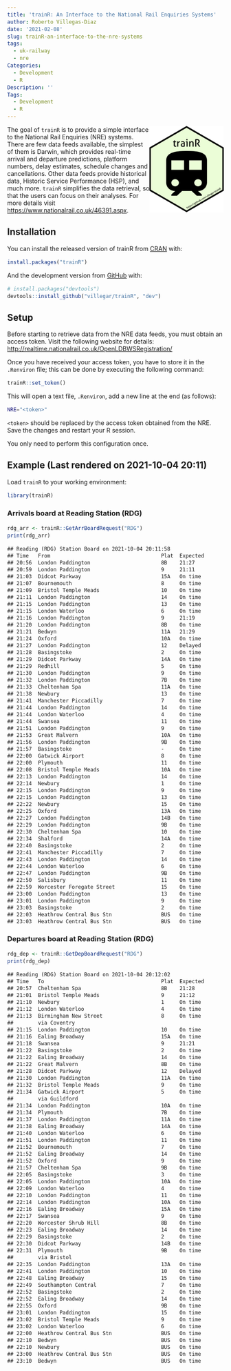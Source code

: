 ```yaml
---
title: 'trainR: An Interface to the National Rail Enquiries Systems'
author: Roberto Villegas-Diaz
date: '2021-02-08'
slug: trainR-an-interface-to-the-nre-systems
tags:
  - uk-railway
  - nre
Categories:
  - Development
  - R
Description: ''
Tags:
  - Development
  - R
---
```


<img src="https://raw.githubusercontent.com/villegar/trainR/main/inst/images/logo.png" alt="logo" align="right" height=200px/>

The goal of `trainR` is to provide a simple interface to the 
National Rail Enquiries (NRE) systems. There are few data feeds 
available, the simplest of them is Darwin, which provides real-time 
arrival and departure predictions, platform numbers, delay estimates, 
schedule changes and cancellations. Other data feeds provide historical 
data, Historic Service Performance (HSP), and much more. `trainR` 
simplifies the data retrieval, so that the users can focus on their 
analyses. For more details visit 
https://www.nationalrail.co.uk/46391.aspx.

## Installation

You can install the released version of trainR from [CRAN](https://CRAN.R-project.org) with:

``` r
install.packages("trainR")
```

And the development version from [GitHub](https://github.com/) with:

``` r
# install.packages("devtools")
devtools::install_github("villegar/trainR", "dev")
```

## Setup
Before starting to retrieve data from the NRE data feeds, you must obtain an access token. 
Visit the following website for details: http://realtime.nationalrail.co.uk/OpenLDBWSRegistration/

Once you have received your access token, you have to store it in the `.Renviron` file; this can be 
done by executing the following command:


```r
trainR::set_token()
```

This will open a text file, `.Renviron`, add a new line at the end (as follows):

```bash
NRE="<token>"
```

`<token>` should be replaced by the access token obtained from the NRE. Save the changes and restart 
your R session.

You only need to perform this configuration once.

## Example (Last rendered on 2021-10-04 20:11)

Load `trainR` to your working environment:

```r
library(trainR)
```

### Arrivals board at Reading Station (RDG)


```r
rdg_arr <- trainR::GetArrBoardRequest("RDG")
print(rdg_arr)
```

```
## Reading (RDG) Station Board on 2021-10-04 20:11:58
## Time   From                                    Plat  Expected
## 20:56  London Paddington                       8B    21:27
## 20:59  London Paddington                       9     21:11
## 21:03  Didcot Parkway                          15A   On time
## 21:07  Bournemouth                             8     On time
## 21:09  Bristol Temple Meads                    10    On time
## 21:11  London Paddington                       14    On time
## 21:15  London Paddington                       13    On time
## 21:15  London Waterloo                         6     On time
## 21:16  London Paddington                       9     21:19
## 21:20  London Paddington                       8B    On time
## 21:21  Bedwyn                                  11A   21:29
## 21:24  Oxford                                  10A   On time
## 21:27  London Paddington                       12    Delayed
## 21:28  Basingstoke                             2     On time
## 21:29  Didcot Parkway                          14A   On time
## 21:29  Redhill                                 5     On time
## 21:30  London Paddington                       9     On time
## 21:32  London Paddington                       7B    On time
## 21:33  Cheltenham Spa                          11A   On time
## 21:38  Newbury                                 13    On time
## 21:41  Manchester Piccadilly                   7     On time
## 21:44  London Paddington                       14    On time
## 21:44  London Waterloo                         4     On time
## 21:44  Swansea                                 11    On time
## 21:51  London Paddington                       9     On time
## 21:53  Great Malvern                           10A   On time
## 21:56  London Paddington                       9B    On time
## 21:57  Basingstoke                             -     On time
## 22:00  Gatwick Airport                         8     On time
## 22:00  Plymouth                                11    On time
## 22:08  Bristol Temple Meads                    10A   On time
## 22:13  London Paddington                       14    On time
## 22:14  Newbury                                 1     On time
## 22:15  London Paddington                       9     On time
## 22:15  London Paddington                       13    On time
## 22:22  Newbury                                 15    On time
## 22:25  Oxford                                  13A   On time
## 22:27  London Paddington                       14B   On time
## 22:29  London Paddington                       9B    On time
## 22:30  Cheltenham Spa                          10    On time
## 22:34  Shalford                                14A   On time
## 22:40  Basingstoke                             2     On time
## 22:41  Manchester Piccadilly                   7     On time
## 22:43  London Paddington                       14    On time
## 22:44  London Waterloo                         6     On time
## 22:47  London Paddington                       9B    On time
## 22:50  Salisbury                               11    On time
## 22:59  Worcester Foregate Street               15    On time
## 23:00  London Paddington                       13    On time
## 23:01  London Paddington                       9     On time
## 23:03  Basingstoke                             2     On time
## 22:03  Heathrow Central Bus Stn                BUS   On time
## 23:03  Heathrow Central Bus Stn                BUS   On time
```

### Departures board at Reading Station (RDG)


```r
rdg_dep <- trainR::GetDepBoardRequest("RDG")
print(rdg_dep)
```

```
## Reading (RDG) Station Board on 2021-10-04 20:12:02
## Time   To                                      Plat  Expected
## 20:57  Cheltenham Spa                          8B    21:28
## 21:01  Bristol Temple Meads                    9     21:12
## 21:10  Newbury                                 1     On time
## 21:12  London Waterloo                         4     On time
## 21:13  Birmingham New Street                   8     On time
##        via Coventry                            
## 21:15  London Paddington                       10    On time
## 21:16  Ealing Broadway                         15A   On time
## 21:18  Swansea                                 9     21:21
## 21:22  Basingstoke                             2     On time
## 21:22  Ealing Broadway                         14    On time
## 21:22  Great Malvern                           8B    On time
## 21:28  Didcot Parkway                          12    Delayed
## 21:30  London Paddington                       11A   On time
## 21:32  Bristol Temple Meads                    9     On time
## 21:34  Gatwick Airport                         5     On time
##        via Guildford                           
## 21:34  London Paddington                       10A   On time
## 21:34  Plymouth                                7B    On time
## 21:37  London Paddington                       11A   On time
## 21:38  Ealing Broadway                         14A   On time
## 21:40  London Waterloo                         6     On time
## 21:51  London Paddington                       11    On time
## 21:52  Bournemouth                             7     On time
## 21:52  Ealing Broadway                         14    On time
## 21:52  Oxford                                  9     On time
## 21:57  Cheltenham Spa                          9B    On time
## 22:05  Basingstoke                             3     On time
## 22:05  London Paddington                       10A   On time
## 22:09  London Waterloo                         4     On time
## 22:10  London Paddington                       11    On time
## 22:14  London Paddington                       10A   On time
## 22:16  Ealing Broadway                         15A   On time
## 22:17  Swansea                                 9     On time
## 22:20  Worcester Shrub Hill                    8B    On time
## 22:23  Ealing Broadway                         14    On time
## 22:29  Basingstoke                             2     On time
## 22:30  Didcot Parkway                          14B   On time
## 22:31  Plymouth                                9B    On time
##        via Bristol                             
## 22:35  London Paddington                       13A   On time
## 22:41  London Paddington                       10    On time
## 22:48  Ealing Broadway                         15    On time
## 22:49  Southampton Central                     7     On time
## 22:52  Basingstoke                             2     On time
## 22:52  Ealing Broadway                         14    On time
## 22:55  Oxford                                  9B    On time
## 23:01  London Paddington                       15    On time
## 23:02  Bristol Temple Meads                    9     On time
## 23:02  London Waterloo                         6     On time
## 22:00  Heathrow Central Bus Stn                BUS   On time
## 22:10  Bedwyn                                  BUS   On time
## 22:10  Newbury                                 BUS   On time
## 23:00  Heathrow Central Bus Stn                BUS   On time
## 23:10  Bedwyn                                  BUS   On time
```
